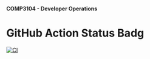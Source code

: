 #### COMP3104 - Developer Operations

# GitHub Action Status Badg
[![CI](https://github.com/m-stevenson/COMP3104/actions/workflows/ci.yml/badge.svg)](https://github.com/m-stevenson/COMP3104/actions/workflows/ci.yml)
